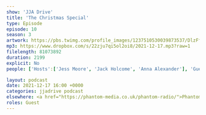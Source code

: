 ```yaml
---
show: 'JJA Drive'
title: 'The Christmas Special'
type: Episode
episode: 10
season: 3
artwork: https://pbs.twimg.com/profile_images/1237510530039873537/DlzFfEl3_400x400.jpg
mp3: https://www.dropbox.com/s/22zju7qi5ol2oi8/2021-12-17.mp3?raw=1
filelength: 81073892
duration: 2199
explicit: No
people: ['Hosts':['Jess Moore', 'Jack Holcome', 'Anna Alexander'], 'Guests':'Josh Brunning']

layout: podcast
date: 2021-12-17 16:00 +0000
categories: jjadrive podcast
elsewhere: <a href="https://phantom-media.co.uk/phantom-radio/">Phantom Media</a>
roles: Guest
---
```

